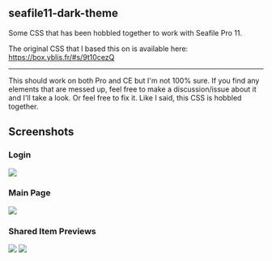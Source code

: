 ## seafile11-dark-theme
Some CSS that has been hobbled together to work with Seafile Pro 11.

The original CSS that I based this on is available here: https://box.yblis.fr/#s/9t10cezQ

---

This should work on both Pro and CE but I'm not 100% sure. If you find any elements that are messed up, feel free to make a discussion/issue about it and I'll take a look. Or feel free to fix it. Like I said, this CSS is hobbled together.

## Screenshots
### Login
![](https://data.wzyss.dev/ShareX/2024/05/chrome_NjLWxutED7.png)
### Main Page
![](https://data.wzyss.dev/ShareX/2024/05/chrome_AFC4fFluAR.png)
### Shared Item Previews
![](https://data.wzyss.dev/ShareX/2024/05/chrome_32E3GK6nWf.png)
![](https://data.wzyss.dev/ShareX/2024/05/chrome_9ibWpf7okk.png)
